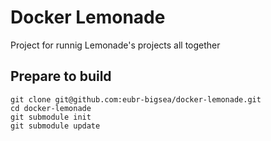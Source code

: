 Docker Lemonade
===============

Project for runnig Lemonade's projects all together

Prepare to build
---------------
```
git clone git@github.com:eubr-bigsea/docker-lemonade.git
cd docker-lemonade
git submodule init
git submodule update
```

